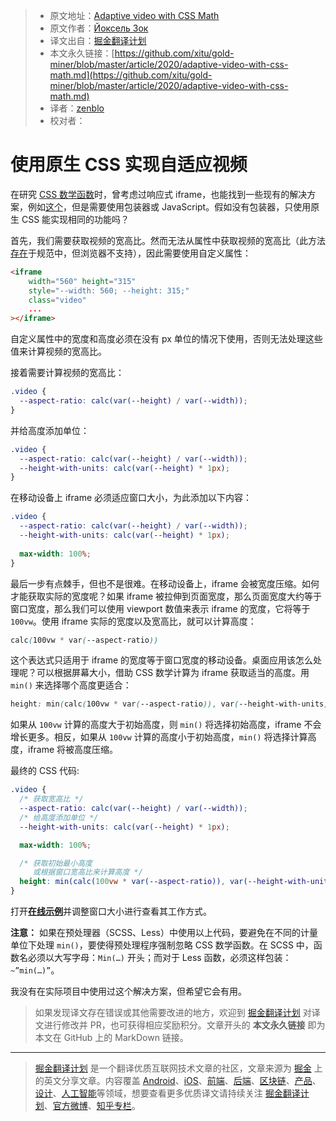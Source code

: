 > * 原文地址：[Adaptive video with CSS Math](https://medium.com/@yokselzok/adaptive-video-with-css-math-d71640c6068a)
> * 原文作者：[Йоксель Зок](https://medium.com/@yokselzok)
> * 译文出自：[掘金翻译计划](https://github.com/xitu/gold-miner)
> * 本文永久链接：[https://github.com/xitu/gold-miner/blob/master/article/2020/adaptive-video-with-css-math.md](https://github.com/xitu/gold-miner/blob/master/article/2020/adaptive-video-with-css-math.md)
> * 译者：[zenblo](https://github.com/zenblo)
> * 校对者：

# 使用原生 CSS 实现自适应视频

在研究 [CSS 数学函数](https://www.w3.org/TR/css-values-4/#calc-notation)时，曾考虑过响应式 iframe，也能找到一些现有的解决方案，例如[这个](https://css-tricks.com/fluid-width-video/)，但是需要使用包装器或 JavaScript。假如没有包装器，只使用原生 CSS 能实现相同的功能吗？

首先，我们需要获取视频的宽高比。然而无法从属性中获取视频的宽高比（此方法[存在](https://www.w3.org/TR/css-values-3/#attr-notation)于规范中，但浏览器不支持），因此需要使用自定义属性：

```HTML
<iframe
    width="560" height="315"
    style="--width: 560; --height: 315;"
    class="video"
    ...
></iframe>
```

自定义属性中的宽度和高度必须在没有 px 单位的情况下使用，否则无法处理这些值来计算视频的宽高比。

接着需要计算视频的宽高比：

```css
.video {
  --aspect-ratio: calc(var(--height) / var(--width));
}
```

并给高度添加单位：

```css
.video {
  --aspect-ratio: calc(var(--height) / var(--width));
  --height-with-units: calc(var(--height) * 1px);
}
```

在移动设备上 iframe 必须适应窗口大小，为此添加以下内容：

```css
.video {
  --aspect-ratio: calc(var(--height) / var(--width));
  --height-with-units: calc(var(--height) * 1px);
  
  max-width: 100%;
}
```

最后一步有点棘手，但也不是很难。在移动设备上，iframe 会被宽度压缩。如何才能获取实际的宽度呢？如果 iframe 被拉伸到页面宽度，那么页面宽度大约等于窗口宽度，那么我们可以使用 viewport 数值来表示 iframe 的宽度，它将等于 `100vw`。使用 iframe 实际的宽度以及宽高比，就可以计算高度：

```css
calc(100vw * var(--aspect-ratio))
```

这个表达式只适用于 iframe 的宽度等于窗口宽度的移动设备。桌面应用该怎么处理呢？可以根据屏幕大小，借助 CSS 数学计算为 iframe 获取适当的高度。用 `min()` 来选择哪个高度更适合：

```css
height: min(calc(100vw * var(--aspect-ratio)), var(--height-with-units));
```

如果从 `100vw` 计算的高度大于初始高度，则 `min()` 将选择初始高度，iframe 不会增长更多。相反，如果从 `100vw` 计算的高度小于初始高度，`min()` 将选择计算高度，iframe 将被高度压缩。

最终的 CSS 代码:

```CSS
.video {
  /* 获取宽高比 */
  --aspect-ratio: calc(var(--height) / var(--width));
  /* 给高度添加单位 */
  --height-with-units: calc(var(--height) * 1px);

  max-width: 100%;

  /* 获取初始最小高度
     或根据窗口宽高比来计算高度 */
  height: min(calc(100vw * var(--aspect-ratio)), var(--height-with-units));
}
```

打开[**在线示例**](https://codepen.io/yoksel/pen/oNxmgYq?editors=0100)并调整窗口大小进行查看其工作方式。

**注意：** 如果在预处理器（SCSS、Less）中使用以上代码，要避免在不同的计量单位下处理 `min()`，要使得预处理程序强制忽略 CSS 数学函数。在 SCSS 中，函数名必须以大写字母：`Min(…)` 开头；而对于 Less 函数，必须这样包装：`~”min(…)”`。

我没有在实际项目中使用过这个解决方案，但希望它会有用。

> 如果发现译文存在错误或其他需要改进的地方，欢迎到 [掘金翻译计划](https://github.com/xitu/gold-miner) 对译文进行修改并 PR，也可获得相应奖励积分。文章开头的 **本文永久链接** 即为本文在 GitHub 上的 MarkDown 链接。

---

> [掘金翻译计划](https://github.com/xitu/gold-miner) 是一个翻译优质互联网技术文章的社区，文章来源为 [掘金](https://juejin.im) 上的英文分享文章。内容覆盖 [Android](https://github.com/xitu/gold-miner#android)、[iOS](https://github.com/xitu/gold-miner#ios)、[前端](https://github.com/xitu/gold-miner#前端)、[后端](https://github.com/xitu/gold-miner#后端)、[区块链](https://github.com/xitu/gold-miner#区块链)、[产品](https://github.com/xitu/gold-miner#产品)、[设计](https://github.com/xitu/gold-miner#设计)、[人工智能](https://github.com/xitu/gold-miner#人工智能)等领域，想要查看更多优质译文请持续关注 [掘金翻译计划](https://github.com/xitu/gold-miner)、[官方微博](http://weibo.com/juejinfanyi)、[知乎专栏](https://zhuanlan.zhihu.com/juejinfanyi)。
